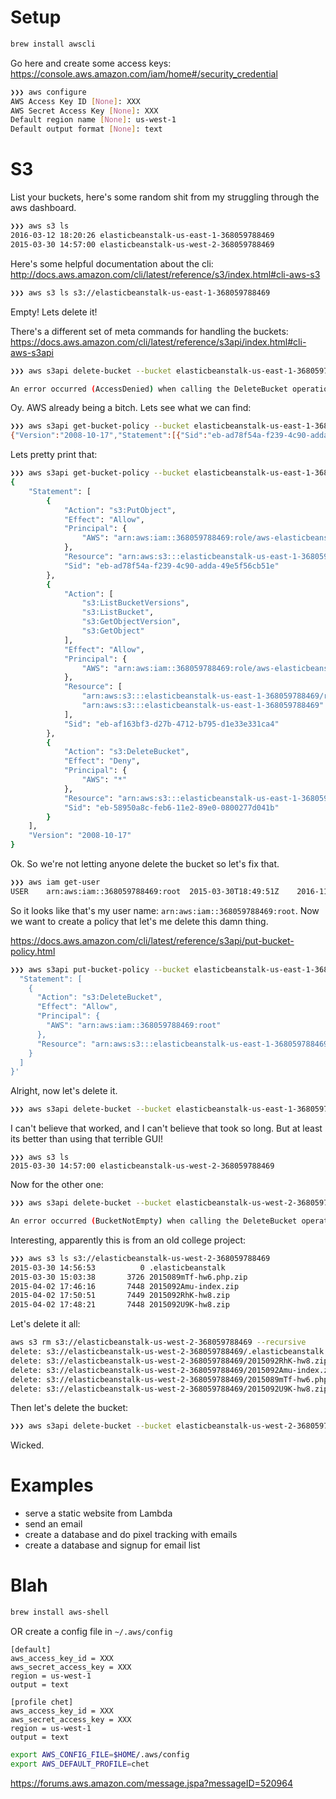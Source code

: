 # Setup

```sh
brew install awscli
```

Go here and create some access keys: https://console.aws.amazon.com/iam/home#/security_credential

```sh
❯❯❯ aws configure
AWS Access Key ID [None]: XXX
AWS Secret Access Key [None]: XXX
Default region name [None]: us-west-1
Default output format [None]: text
```

# S3

List your buckets, here's some random shit from my struggling through the aws dashboard.

```sh
❯❯❯ aws s3 ls
2016-03-12 18:20:26 elasticbeanstalk-us-east-1-368059788469
2015-03-30 14:57:00 elasticbeanstalk-us-west-2-368059788469
```

Here's some helpful documentation about the cli: http://docs.aws.amazon.com/cli/latest/reference/s3/index.html#cli-aws-s3

```sh
❯❯❯ aws s3 ls s3://elasticbeanstalk-us-east-1-368059788469
```

Empty! Lets delete it!

There's a different set of meta commands for handling the buckets: https://docs.aws.amazon.com/cli/latest/reference/s3api/index.html#cli-aws-s3api

```sh
❯❯❯ aws s3api delete-bucket --bucket elasticbeanstalk-us-east-1-368059788469

An error occurred (AccessDenied) when calling the DeleteBucket operation: Access Denied
```

Oy. AWS already being a bitch. Lets see what we can find:

```sh
❯❯❯ aws s3api get-bucket-policy --bucket elasticbeanstalk-us-east-1-368059788469
{"Version":"2008-10-17","Statement":[{"Sid":"eb-ad78f54a-f239-4c90-adda-49e5f56cb51e","Effect":"Allow","Principal":{"AWS":"arn:aws:iam::368059788469:role/aws-elasticbeanstalk-ec2-role"},"Action":"s3:PutObject","Resource":"arn:aws:s3:::elasticbeanstalk-us-east-1-368059788469/resources/environments/logs/*"},{"Sid":"eb-af163bf3-d27b-4712-b795-d1e33e331ca4","Effect":"Allow","Principal":{"AWS":"arn:aws:iam::368059788469:role/aws-elasticbeanstalk-ec2-role"},"Action":["s3:ListBucketVersions","s3:ListBucket","s3:GetObjectVersion","s3:GetObject"],"Resource":["arn:aws:s3:::elasticbeanstalk-us-east-1-368059788469/resources/environments/*","arn:aws:s3:::elasticbeanstalk-us-east-1-368059788469"]},{"Sid":"eb-58950a8c-feb6-11e2-89e0-0800277d041b","Effect":"Deny","Principal":{"AWS":"*"},"Action":"s3:DeleteBucket","Resource":"arn:aws:s3:::elasticbeanstalk-us-east-1-368059788469"}]}
```

Lets pretty print that:

```sh
❯❯❯ aws s3api get-bucket-policy --bucket elasticbeanstalk-us-east-1-368059788469 | python -m json.tool
{
    "Statement": [
        {
            "Action": "s3:PutObject",
            "Effect": "Allow",
            "Principal": {
                "AWS": "arn:aws:iam::368059788469:role/aws-elasticbeanstalk-ec2-role"
            },
            "Resource": "arn:aws:s3:::elasticbeanstalk-us-east-1-368059788469/resources/environments/logs/*",
            "Sid": "eb-ad78f54a-f239-4c90-adda-49e5f56cb51e"
        },
        {
            "Action": [
                "s3:ListBucketVersions",
                "s3:ListBucket",
                "s3:GetObjectVersion",
                "s3:GetObject"
            ],
            "Effect": "Allow",
            "Principal": {
                "AWS": "arn:aws:iam::368059788469:role/aws-elasticbeanstalk-ec2-role"
            },
            "Resource": [
                "arn:aws:s3:::elasticbeanstalk-us-east-1-368059788469/resources/environments/*",
                "arn:aws:s3:::elasticbeanstalk-us-east-1-368059788469"
            ],
            "Sid": "eb-af163bf3-d27b-4712-b795-d1e33e331ca4"
        },
        {
            "Action": "s3:DeleteBucket",
            "Effect": "Deny",
            "Principal": {
                "AWS": "*"
            },
            "Resource": "arn:aws:s3:::elasticbeanstalk-us-east-1-368059788469",
            "Sid": "eb-58950a8c-feb6-11e2-89e0-0800277d041b"
        }
    ],
    "Version": "2008-10-17"
}
```

Ok. So we're not letting anyone delete the bucket so let's fix that.

```sh
❯❯❯ aws iam get-user
USER	arn:aws:iam::368059788469:root	2015-03-30T18:49:51Z	2016-11-12T20:14:26Z	368059788469
```

So it looks like that's my user name: `arn:aws:iam::368059788469:root`. Now we want to create a policy that let's me delete this damn thing.

https://docs.aws.amazon.com/cli/latest/reference/s3api/put-bucket-policy.html

```sh
❯❯❯ aws s3api put-bucket-policy --bucket elasticbeanstalk-us-east-1-368059788469 --policy '{
  "Statement": [
    {
      "Action": "s3:DeleteBucket",
      "Effect": "Allow",
      "Principal": {
        "AWS": "arn:aws:iam::368059788469:root"
      },
      "Resource": "arn:aws:s3:::elasticbeanstalk-us-east-1-368059788469"
    }
  ]
}'
```

Alright, now let's delete it.

```sh
❯❯❯ aws s3api delete-bucket --bucket elasticbeanstalk-us-east-1-368059788469
```

I can't believe that worked, and I can't believe that took so long. But at least its better than using that terrible GUI!

```
❯❯❯ aws s3 ls
2015-03-30 14:57:00 elasticbeanstalk-us-west-2-368059788469
```

Now for the other one:

```sh
❯❯❯ aws s3api delete-bucket --bucket elasticbeanstalk-us-west-2-368059788469

An error occurred (BucketNotEmpty) when calling the DeleteBucket operation: The bucket you tried to delete is not empty
```

Interesting, apparently this is from an old college project:

```sh
❯❯❯ aws s3 ls s3://elasticbeanstalk-us-west-2-368059788469
2015-03-30 14:56:53          0 .elasticbeanstalk
2015-03-30 15:03:38       3726 2015089mTf-hw6.php.zip
2015-04-02 17:46:16       7448 2015092Amu-index.zip
2015-04-02 17:50:51       7449 2015092RhK-hw8.zip
2015-04-02 17:48:21       7448 2015092U9K-hw8.zip
```

Let's delete it all:

```sh
aws s3 rm s3://elasticbeanstalk-us-west-2-368059788469 --recursive
delete: s3://elasticbeanstalk-us-west-2-368059788469/.elasticbeanstalk
delete: s3://elasticbeanstalk-us-west-2-368059788469/2015092RhK-hw8.zip
delete: s3://elasticbeanstalk-us-west-2-368059788469/2015092Amu-index.zip
delete: s3://elasticbeanstalk-us-west-2-368059788469/2015089mTf-hw6.php.zip
delete: s3://elasticbeanstalk-us-west-2-368059788469/2015092U9K-hw8.zip
```

Then let's delete the bucket:

```sh
❯❯❯ aws s3api delete-bucket --bucket elasticbeanstalk-us-west-2-368059788469
```

Wicked.

# Examples

- serve a static website from Lambda
- send an email
- create a database and do pixel tracking with emails
- create a database and signup for email list


# Blah

```sh
brew install aws-shell
```

OR create a config file in `~/.aws/config`

```
[default]
aws_access_key_id = XXX
aws_secret_access_key = XXX
region = us-west-1
output = text

[profile chet]
aws_access_key_id = XXX
aws_secret_access_key = XXX
region = us-west-1
output = text
```

```sh
export AWS_CONFIG_FILE=$HOME/.aws/config
export AWS_DEFAULT_PROFILE=chet
```

https://forums.aws.amazon.com/message.jspa?messageID=520964
